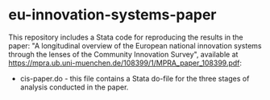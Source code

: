 # eu-innovation-systems-paper

This repository includes a Stata code for reproducing the results in the paper: "A longitudinal overview of the European national innovation systems through the lenses of the Community Innovation Survey", available at https://mpra.ub.uni-muenchen.de/108399/1/MPRA_paper_108399.pdf:

* cis-paper.do - this file contains a Stata do-file for the three stages of analysis conducted in the paper.
